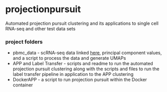 # projectionpursuit
Automated projection pursuit clustering and its applications to single cell RNA-seq and other test data sets

### project folders
* pbmc_data - scRNA-seq data linked [here](https://satijalab.org/seurat/articles/pbmc3k_tutorial.html), principal component values, and a script to process the data and generate UMAPs
* APP and Label Transfer - scripts and readme to run the automated projection pursuit clustering along with the scripts and files to run the label transfer pipeline in application to the APP clustering
* DockerAPP - a script to run projection pursuit within the Docker container

